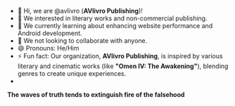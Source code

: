- 👋 Hi, we are @avlivro (**AVlivro Publishing**)!
- 👀 We interested in literary works and non-commercial publishing.
- 🌱 We currently learning about enhancing website performance and Android development.
- 💞️ We not looking to collaborate with anyone.
- 😄 Pronouns: He/Him
- ⚡ Fun fact: Our organization, **AVlivro Publishing**, is inspired by various literary and cinematic works (like **"Omen IV: The Awakening"**), blending genres to create unique experiences.
- 
**The waves of truth tends to extinguish fire of the falsehood**

<!---
avlivro/avlivro is a ✨ special ✨ repository because its `README.md` (this file) appears on our GitHub profile.
We can click the Preview link to take a look at our changes.
--->
